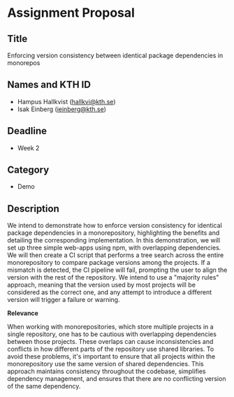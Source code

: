 # Assignment Proposal

## Title

Enforcing version consistency between identical package dependencies in monorepos

## Names and KTH ID

- Hampus Hallkvist (hallkvi@kth.se)
- Isak Einberg (ieinberg@kth.se)

## Deadline

- Week 2

## Category

- Demo

## Description

We intend to demonstrate how to enforce version consistency for identical package dependencies in a monorepository, highlighting the benefits and detailing the corresponding implementation. In this demonstration, we will set up three simple web-apps using npm, with overlapping dependencies. We will then create a CI script that performs a tree search across the entire monorepository to compare package versions among the projects. If a mismatch is detected, the CI pipeline will fail, prompting the user to align the version with the rest of the repository. We intend to use a "majority rules" approach, meaning that the version used by most projects will be considered as the correct one, and any attempt to introduce a different version will trigger a failure or warning.

**Relevance**

When working with monorepositories, which store multiple projects in a single repository, one has to be cautious with overlapping dependencies between those projects. These overlaps can cause inconsistencies and conflicts in how different parts of the repository use shared libraries. To avoid these problems, it's important to ensure that all projects within the monorepository use the same version of shared dependencies. This approach maintains consistency throughout the codebase, simplifies dependency management, and ensures that there are no conflicting version of the same dependency.
